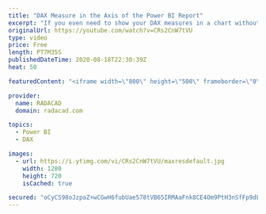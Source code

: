 ```yaml
---
title: "DAX Measure in the Axis of the Power BI Report"
excerpt: "If you even need to show your DAX measures in a chart without a dimension to slice and dice it, you won’t get a great experience in the visual. In this video, I’ll share a trick that you can use to have a nice visualization like what you see in the above screenshot. Download the file and study more from"
originalUrl: https://youtube.com/watch?v=CRs2CnW7tVU
type: video
price: Free
length: PT7M35S
publishedDateTime: 2020-08-18T22:30:39Z
heat: 50

featuredContent: "<iframe width=\"800\" height=\"500\" frameborder=\"0\" src=\"https://www.youtube.com/embed/CRs2CnW7tVU\" allow=\"accelerometer; autoplay; encrypted-media; gyroscope; picture-in-picture\" allowfullscreen></iframe>"

provider:
  name: RADACAD
  domain: radacad.com

topics:
  - Power BI
  - DAX

images:
  - url: https://i.ytimg.com/vi/CRs2CnW7tVU/maxresdefault.jpg
    width: 1280
    height: 720
    isCached: true

secured: "oCyCS98oJzpaZ+wCGwH6fubUae578tVB65IRMAaFnk8CE4Om9PtH3nSfFp9dL8XElJxeKFCl4u0kzQosgwmhOW2VOMyA+NiOAJ/QvfVq4I241OBWZZlWmqVLJCllXohtSr7euv1CjRwO1GflxLlB7GtvRFNbOsMahDrqJzx0JYj29zxRq/+N/difqRLflcbNAT3vNVk2DMOnQDxxmoOn/PT19ykcZXWV1unE/M6GnNfaKBALi76faiOEm+c2pEImoCDbtnS0QRGqwaGsFHUGvz5+9Kjmg21B8veyn3iamI18aPh5yw2rn9RQI6W7eRm+pvtFE1vKIkQHz5lpX4nFhHA5KTuMfZyNs6sJGxehlManKFEr2YHSRhDq03OkrLgz0gWMFHXMVuWtSj6uyC9oCgSkiGIZwEUjk9Hs8YHAu4M=;esa101TB8Rvw3W6xc5oZ9Q=="
---
```


